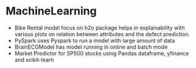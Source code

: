 # MachineLearning
- Bike Rental model focus on h2o package helps in explainability with various plots on relation between attributes and the defect prediction.
- PySpark uses Pyspark to run a model with large amount of data
- BrainECGModel has model running in online and batch mode
- Market Predictor for SP500 stocks using Pandas dataframe, yfinance and scikit-learn
